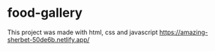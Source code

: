 # food-gallery
This project was made with html, css and javascript
https://amazing-sherbet-50de6b.netlify.app/
